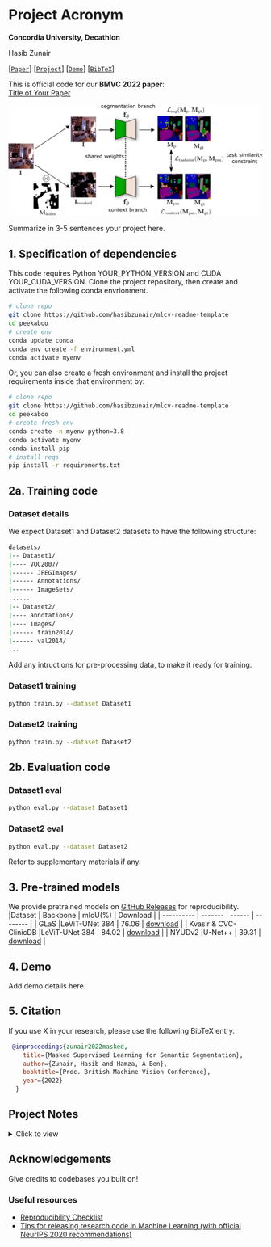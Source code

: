 # Project Acronym

**Concordia University, Decathlon**

Hasib Zunair

[[`Paper`](link)] [[`Project`](link)] [[`Demo`](#4-demo)] [[`BibTeX`](#5-citation)]

This is official code for our **BMVC 2022 paper**:<br>
[Title of Your Paper](Link)
<br>
 
![MaskSup Design](https://github.com/hasibzunair/masksup-segmentation/blob/master/media/pipeline.png?raw=true)

Summarize in 3-5 sentences your project here.

## 1. Specification of dependencies

This code requires Python YOUR_PYTHON_VERSION and CUDA YOUR_CUDA_VERSION. Clone the project repository, then create and activate the following conda envrionment.

```bash
# clone repo
git clone https://github.com/hasibzunair/mlcv-readme-template
cd peekaboo
# create env
conda update conda
conda env create -f environment.yml
conda activate myenv
```

Or, you can also create a fresh environment and install the project requirements inside that environment by:

```bash
# clone repo
git clone https://github.com/hasibzunair/mlcv-readme-template
cd peekaboo
# create fresh env
conda create -n myenv python=3.8     
conda activate myenv
conda install pip
# install reqs
pip install -r requirements.txt
```

## 2a. Training code

### Dataset details
We expect Dataset1 and Dataset2 datasets to have the following structure:
```bash
datasets/
|-- Dataset1/
|---- VOC2007/
|------ JPEGImages/
|------ Annotations/
|------ ImageSets/
......
|-- Dataset2/
|---- annotations/
|---- images/
|------ train2014/
|------ val2014/
...
```
Add any intructions for pre-processing data, to make it ready for training.

### Dataset1 training
```bash
python train.py --dataset Dataset1
```

### Dataset2 training
```bash
python train.py --dataset Dataset2
```

## 2b. Evaluation code

### Dataset1 eval
```bash
python eval.py --dataset Dataset1
```

### Dataset2 eval
```bash
python eval.py --dataset Dataset2
```

Refer to supplementary materials if any.

## 3. Pre-trained models

We provide pretrained models on [GitHub Releases](https://github.com/hasibzunair/masksup-segmentation/releases/tag/v0.1) for reproducibility. 
|Dataset      | Backbone  |   mIoU(%)  |   Download   |
|  ---------- | -------   |  ------ |  --------   |
| GLaS     |LeViT-UNet 384  |  76.06  | [download](https://github.com/hasibzunair/masksup-segmentation/releases/download/v0.1/masksupglas76.06iou.pth)   |
| Kvasir & CVC-ClinicDB     |LeViT-UNet 384 | 84.02  | [download](https://github.com/hasibzunair/masksup-segmentation/releases/download/v0.1/masksuppolyp84.02iou.pth)  |
| NYUDv2        |U-Net++ |  39.31  |  [download](https://github.com/hasibzunair/masksup-segmentation/releases/download/v0.1/masksupnyu39.31iou.pth)   |

## 4. Demo
Add demo details here.

## 5. Citation

If you use X in your research, please use the following BibTeX entry.

```bibtex
 @inproceedings{zunair2022masked,
    title={Masked Supervised Learning for Semantic Segmentation},
    author={Zunair, Hasib and Hamza, A Ben},
    booktitle={Proc. British Machine Vision Conference},
    year={2022}
  }
```

## Project Notes

<details><summary>Click to view</summary>
<br>

**[July 12, 2022]** Added this fancy drop down!
 
**[March 22, 2022]** I started making this template for my own reference. 

</details>

## Acknowledgements
Give credits to codebases you built on!


### Useful resources
* [Reproducibility Checklist](https://www.cs.mcgill.ca/~jpineau/ReproducibilityChecklist.pdf)
* [Tips for releasing research code in Machine Learning (with official NeurIPS 2020 recommendations)](https://github.com/paperswithcode/releasing-research-code)
